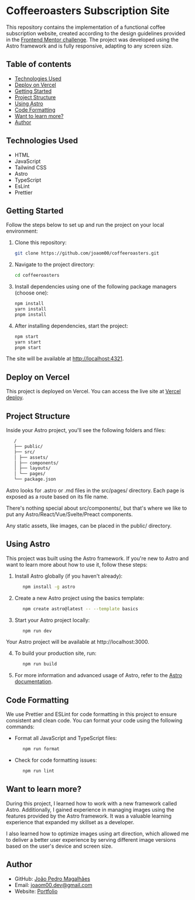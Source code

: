 # Coffeeroasters Subscription Site

This repository contains the implementation of a functional coffee subscription website, created according to the design guidelines provided in the [Frontend Mentor challenge](https://www.frontendmentor.io/challenges/coffeeroasters-subscription-site-5Fc26HVY6). The project was developed using the Astro framework and is fully responsive, adapting to any screen size.

## Table of contents

- [Technologies Used](#technologies-used)
- [Deploy on Vercel](#deploy-on-vercel)
- [Getting Started](#getting-started)
- [Project Structure](#project-structure)
- [Using Astro](#using-astro)
- [Code Formatting](#code-formatting)
- [Want to learn more?](#want-to-learn-more)
- [Author](#author)

## Technologies Used

- HTML
- JavaScript
- Tailwind CSS
- Astro
- TypeScript
- EsLint
- Prettier

## Getting Started

Follow the steps below to set up and run the project on your local environment:

1. Clone this repository:

   ```bash
   git clone https://github.com/joaom00/coffeeroasters.git
   ```

2. Navigate to the project directory:

   ```bash
   cd coffeeroasters
   ```

3. Install dependencies using one of the following package managers (choose one):

   ```bash
   npm install
   yarn install
   pnpm install
   ```

4. After installing dependencies, start the project:

   ```bash
   npm start
   yarn start
   pnpm start
   ```

The site will be available at [http://localhost:4321](http://localhost:4321/).

## Deploy on Vercel

This project is deployed on Vercel. You can access the live site at [Vercel deploy](https://coffeeroasters-ten.vercel.app/).

## Project Structure

Inside your Astro project, you'll see the following folders and files:

```bash
   /
   ├── public/
   ├── src/
   │ ├── assets/
   │ ├── components/
   │ ├── layouts/
   │ └── pages/
   └── package.json
```

Astro looks for .astro or .md files in the src/pages/ directory. Each page is exposed as a route based on its file name.

There's nothing special about src/components/, but that's where we like to put any Astro/React/Vue/Svelte/Preact components.

Any static assets, like images, can be placed in the public/ directory.

## Using Astro

This project was built using the Astro framework. If you're new to Astro and want to learn more about how to use it, follow these steps:

1. Install Astro globally (if you haven't already):

   ```bash
      npm install -g astro
   ```

2. Create a new Astro project using the basics template:

   ```bash
      npm create astro@latest -- --template basics
   ```

3. Start your Astro project locally:

   ```bash
      npm run dev
   ```

Your Astro project will be available at http://localhost:3000.

4. To build your production site, run:

   ```bash
      npm run build
   ```

5. For more information and advanced usage of Astro, refer to the [Astro documentation](https://docs.astro.build/).

## Code Formatting

We use Prettier and ESLint for code formatting in this project to ensure consistent and clean code. You can format your code using the following commands:

- Format all JavaScript and TypeScript files:

  ```bash
     npm run format
  ```

- Check for code formatting issues:

  ```bash
     npm run lint
  ```

## Want to learn more?

During this project, I learned how to work with a new framework called Astro. Additionally, I gained experience in managing images using the features provided by the Astro framework. It was a valuable learning experience that expanded my skillset as a developer.

I also learned how to optimize images using art direction, which allowed me to deliver a better user experience by serving different image versions based on the user's device and screen size.

## Author

- GitHub: [João Pedro Magalhães](https://github.com/joaom00)
- Email: joaom00.dev@gmail.com
- Website: [Portfolio](https://jpedromagalhaes.vercel.app/)

